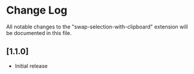 # Change Log
All notable changes to the "swap-selection-with-clipboard" extension will be documented in this file.

## [1.1.0]
- Initial release